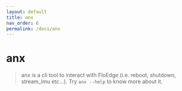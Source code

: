 ```yaml
---
layout: default
title: anx
nav_order: 6
permalink: /docs/anx
---
```


# anx

> anx is a cli tool to interact with FloEdge (i.e. reboot, shutdown, stream_imu etc...). Try `anx --help` to know more about it.


